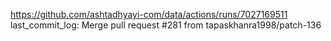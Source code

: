 https://github.com/ashtadhyayi-com/data/actions/runs/7027169511
last_commit_log: Merge pull request #281 from tapaskhanra1998/patch-136